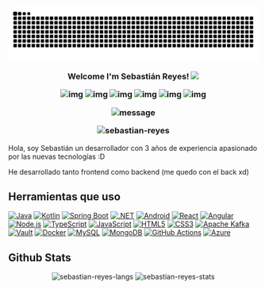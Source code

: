 <h3 align="center">
  
![Snake animation](https://raw.githubusercontent.com/sebastian-reyes/sebastian-reyes/output/github-contribution-grid-snake-dark.svg)  

Welcome I'm Sebastián Reyes! <img  src="https://media.giphy.com/media/VgCDAzcKvsR6OM0uWg/giphy.gif" width="50"> 

![img](https://custom-icon-badges.herokuapp.com/badge/Repo-blue.svg?logo=repo)
![img](https://custom-icon-badges.herokuapp.com/badge/Star-yellow.svg?logo=star)
![img](https://custom-icon-badges.herokuapp.com/badge/Issue-red.svg?logo=issue)
![img](https://custom-icon-badges.herokuapp.com/badge/Fork-orange.svg?logo=fork)
![img](https://custom-icon-badges.herokuapp.com/badge/Commit-green.svg?logo=commit)
![img](https://custom-icon-badges.herokuapp.com/badge/Pull%20Request-purple.svg?logo=pr)

![message](https://readme-typing-svg.herokuapp.com?font=Montserrat&color=F7F7F7&width=300&lines=nothing+can+be+born+of+hatred)
<p align="center" height='140px' > <img src="https://komarev.com/ghpvc/?username=sebastian-reyes&label=visitors&color=31c442&style=plastic" alt="sebastian-reyes" /></p>
  
</h3>

Hola, soy Sebastián un desarrollador con 3 años de experiencia apasionado por las nuevas tecnologías :D

He desarrollado tanto frontend como backend (me quedo con el back xd)

## Herramientas que uso

[![Java](https://img.shields.io/badge/-Java-black?style=flat-square&logo=openjdk)](https://dev.java/)
[![Kotlin](https://img.shields.io/badge/-Kotlin-black?style=flat-square&logo=kotlin)](https://kotlinlang.org/)
[![Spring Boot](https://img.shields.io/badge/-Spring%20Boot-black?style=flat-square&logo=springboot)](https://spring.io/projects/spring-boot)
[![.NET](https://img.shields.io/badge/-.NET-black?style=flat-square&logo=.net)](https://learn.microsoft.com/dotnet/csharp/)
[![Android](https://img.shields.io/badge/-Android-black?style=flat-square&logo=android)](https://developer.android.com/)
[![React](https://img.shields.io/badge/-React-black?style=flat-square&logo=react)](https://react.dev/)
[![Angular](https://img.shields.io/badge/-Angular-black?style=flat-square&logo=angular&logoColor=dd0031)](https://angular.io/)
[![Node.js](https://img.shields.io/badge/-Node.js-black?style=flat-square&logo=node.js)](https://nodejs.org/)
[![TypeScript](https://img.shields.io/badge/-TypeScript-black?style=flat-square&logo=typescript)](https://www.typescriptlang.org/)
[![JavaScript](https://img.shields.io/badge/-JavaScript-black?style=flat-square&logo=javascript)](https://developer.mozilla.org/docs/Web/JavaScript)
[![HTML5](https://img.shields.io/badge/-HTML5-black?style=flat-square&logo=html5)](https://developer.mozilla.org/docs/Web/HTML)
[![CSS3](https://img.shields.io/badge/-CSS3-black?style=flat-square&logo=css)](https://developer.mozilla.org/docs/Web/CSS)
[![Apache Kafka](https://img.shields.io/badge/-Apache%20Kafka-black?style=flat-square&logo=apachekafka)](https://kafka.apache.org/)
[![Vault](https://img.shields.io/badge/-HashiCorp%20Vault-black?style=flat-square&logo=vault)](https://www.vaultproject.io/)
[![Docker](https://img.shields.io/badge/-Docker-black?style=flat-square&logo=docker)](https://www.docker.com/)
[![MySQL](https://img.shields.io/badge/-MySQL-black?style=flat-square&logo=mysql)](https://www.mysql.com/)
[![MongoDB](https://img.shields.io/badge/-MongoDB-black?style=flat-square&logo=mongodb)](https://www.mongodb.com/)
[![GitHub Actions](https://img.shields.io/badge/-GitHub%20Actions-black?style=flat-square&logo=githubactions)](https://github.com/features/actions)
[![Azure](https://img.shields.io/badge/-Azure-black?style=flat-square&logo=iCloud)]([https://aws.amazon.com/](https://azure.microsoft.com/es-es))


## Github Stats

<div align="center">
  <img height="190em" src="https://github-readme-stats.vercel.app/api?username=sebastian-reyes&count_private=true&hide_border=true&show_icons=true&theme=dark#gh-dark-mode-only" alt="sebastian-reyes-langs"/>
  <img height="190em" src="https://github-readme-stats.vercel.app/api/top-langs/?username=sebastian-reyes&langs_count=8&layout=compact&theme=react&hide_border=true&bg_color=151515&title_color=fff&icon_color=79ff97" alt="sebastian-reyes-stats"/>
</div>


